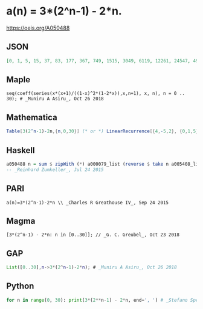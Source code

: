 # a\(n\) \= 3\*\(2^n\-1\) \- 2\*n\.
https://oeis.org/A050488
## JSON
```JSON
[0, 1, 5, 15, 37, 83, 177, 367, 749, 1515, 3049, 6119, 12261, 24547, 49121, 98271, 196573, 393179, 786393, 1572823, 3145685, 6291411, 12582865, 25165775, 50331597, 100663243, 201326537, 402653127, 805306309, 1610612675, 3221225409, 6442450879, 12884901821, 25769803707]
```
## Maple
```Maple
seq(coeff(series(x*(x+1)/((1-x)^2*(1-2*x)),x,n+1), x, n), n = 0 .. 30); # _Muniru A Asiru_, Oct 26 2018
```
## Mathematica
```Mathematica
Table[3(2^n-1)-2n,{n,0,30}] (* or *) LinearRecurrence[{4,-5,2}, {0,1,5}, 40] (* _Harvey P. Dale_, Apr 09 2018 *)
```
## Haskell
```Haskell
a050488 n = sum $ zipWith (*) a000079_list (reverse $ take n a005408_list)
-- _Reinhard Zumkeller_, Jul 24 2015
```
## PARI
```PARI
a(n)=3*(2^n-1)-2*n \\ _Charles R Greathouse IV_, Sep 24 2015
```
## Magma
```Magma
[3*(2^n-1) - 2*n: n in [0..30]]; // _G. C. Greubel_, Oct 23 2018
```
## GAP
```GAP
List([0..30],n->3*(2^n-1)-2*n); # _Muniru A Asiru_, Oct 26 2018
```
## Python
```Python
for n in range(0, 30): print(3*(2**n-1) - 2*n, end=', ') # _Stefano Spezia_, Oct 27 2018
```
